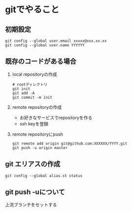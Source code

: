 # gitでやること
## 初期設定
```
git config --global user.email xxxxx@xxx.xx.xx
git config --global user.name YYYYYY
```
## 既存のコードがある場合
1. local repositoryの作成
    ```
    # rootディレクトリ
    git init
    git add -A
    git commit -m init
    ```
1. remote repositoryの作成  
    - お好きなサービスでrepositoryを作る
    - ssh keyを登録

1. remote repositoryにpush
    ```
    git remote add origin git@github.com:XXXXXX/YYYY.git
    git push -u origin master
    ```

## git エリアスの作成
```
git config --global alias.st status
```

## git push -uについて
上流ブランチをセットする